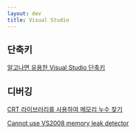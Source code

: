 ```yaml
---
layout: dev
title: Visual Studio
---
```

## 단축키

[알고나면 유용한 Visual Studio 단축키](http://irontooth.tistory.com/179)

## 디버깅

[CRT 라이브러리를 사용하여 메모리 누수 찾기](https://msdn.microsoft.com/ko-kr/library/x98tx3cf.aspx)

[Cannot use VS2008 memory leak detector](http://stackoverflow.com/questions/20839965/cannot-use-vs2008-memory-leak-detector)